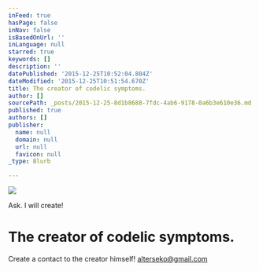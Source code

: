 ```yaml
---
inFeed: true
hasPage: false
inNav: false
isBasedOnUrl: ''
inLanguage: null
starred: true
keywords: []
description: ''
datePublished: '2015-12-25T10:52:04.804Z'
dateModified: '2015-12-25T10:51:54.670Z'
title: The creator of codelic symptoms.
author: []
sourcePath: _posts/2015-12-25-8d1b8688-7fdc-4ab6-9178-0a6b3e610e36.md
published: true
authors: []
publisher:
  name: null
  domain: null
  url: null
  favicon: null
_type: Blurb

---
```

![](https://s3-us-west-2.amazonaws.com/the-grid-img/p/4d74c5538b9fbf131d400d4de3761295868ec4e9.jpg)

Ask. I will create!

# The creator of codelic symptoms.

Create a contact to the creator himself! alterseko@gmail.com
